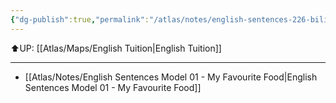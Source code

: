 ```yaml
---
{"dg-publish":true,"permalink":"/atlas/notes/english-sentences-226-bilingual/","noteIcon":""}
---
```


⬆️UP: [[Atlas/Maps/English Tuition\|English Tuition]]

---

- [[Atlas/Notes/English Sentences Model 01 - My Favourite Food\|English Sentences Model 01 - My Favourite Food]]